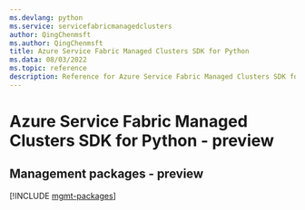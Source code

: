 ```yaml
---
ms.devlang: python
ms.service: servicefabricmanagedclusters
author: QingChenmsft
ms.author: QingChenmsft
title: Azure Service Fabric Managed Clusters SDK for Python
ms.data: 08/03/2022
ms.topic: reference
description: Reference for Azure Service Fabric Managed Clusters SDK for Python
---
```

# Azure Service Fabric Managed Clusters SDK for Python - preview

## Management packages - preview
[!INCLUDE [mgmt-packages](service-fabric-managed-clusters-mgmt-index.md)]